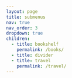 ```yaml
---
layout: page
title: submenus
nav: true
nav_order: 3
dropdown: true
children:
  - title: bookshelf
    permalink: /books/
  - title: divider
  - title: travel
    permalink: /travel/
---
```

